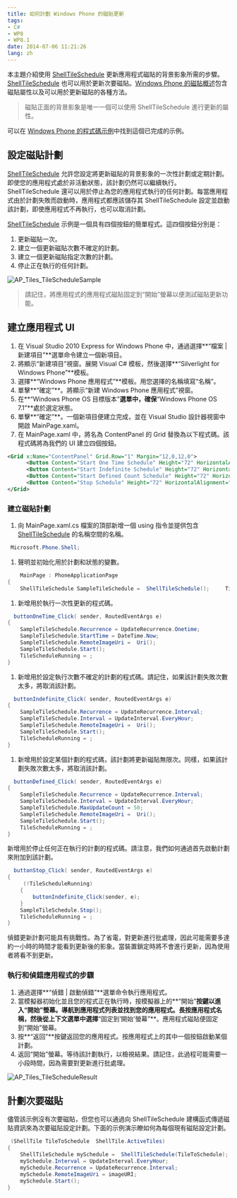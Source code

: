 ```yaml
---
title: 如何計劃 Windows Phone 的磁貼更新
tags:
- C#
- WP8
- WP8.1
date: 2014-07-06 11:21:26
lang: zh
---
```


本主題介紹使用 [ShellTileSchedule](http://msdn.microsoft.com/zh-cn/library/microsoft.phone.shell.shelltileschedule.aspx) 更新應用程式磁貼的背景影象所需的步驟。[ShellTileSchedule](http://msdn.microsoft.com/zh-cn/library/microsoft.phone.shell.shelltileschedule.aspx) 也可以用於更新次要磁貼。[Windows Phone 的磁貼概述](http://msdn.microsoft.com/zh-cn/library/hh202948.aspx)包含磁貼屬性以及可以用於更新磁貼的各種方法。

> 磁貼正面的背景影象是唯一一個可以使用 ShellTileSchedule 進行更新的屬性。

可以在 [Windows Phone 的程式碼示例](http://msdn.microsoft.com/zhcn/library/ff431744.aspx)中找到這個已完成的示例。

<!--more-->
## 設定磁貼計劃

[ShellTileSchedule](http://msdn.microsoft.com/zh-cn/library/microsoft.phone.shell.shelltileschedule.aspx) 允許您設定將更新磁貼的背景影象的一次性計劃或定期計劃。即使您的應用程式處於非活動狀態，該計劃仍然可以繼續執行。ShellTileSchedule 還可以用於停止為您的應用程式執行的任何計劃。每當應用程式由於計劃失敗而啟動時，應用程式都應該儲存其 ShellTileSchedule 設定並啟動該計劃，即使應用程式不再執行，也可以取消計劃。

[ShellTileSchedule](http://msdn.microsoft.com/zh-cn/library/microsoft.phone.shell.shelltileschedule.aspx) 示例是一個具有四個按鈕的簡單程式。這四個按鈕分別是：

1.  更新磁貼一次。
2.  建立一個更新磁貼次數不確定的計劃。
3.  建立一個更新磁貼指定次數的計劃。
4.  停止正在執行的任何計劃。

![AP_Tiles_TileScheduleSample](https://cdn.patrickwu.space/posts/dev/wp/IC505451.jpg)
      
> 請記住，將應用程式的應用程式磁貼固定到“開始”螢幕以便測試磁貼更新功能。


## 建立應用程式 UI

1.  在 Visual Studio 2010 Express for Windows Phone 中，通過選擇**“檔案 | 新建項目”**選單命令建立一個新項目。
2.  將顯示“新建項目”視窗。展開 Visual C# 模板，然後選擇**“Silverlight for Windows Phone”**模板。
3.  選擇**“Windows Phone 應用程式”**模板。用您選擇的名稱填寫“名稱”。
4.  單擊**“確定”**。將顯示“新建 Windows Phone 應用程式”視窗。
5.  在**“Windows Phone OS 目標版本”**選單中，確保**“Windows Phone OS 7.1”**處於選定狀態。
6.  單擊**“確定”**。一個新項目便建立完成，並在 Visual Studio 設計器視窗中開啟 MainPage.xaml。
7.  在 MainPage.xaml 中，將名為 ContentPanel 的 Grid 替換為以下程式碼。該程式碼將為我們的 UI 建立四個按鈕。

```xml
<Grid x:Name="ContentPanel" Grid.Row="1" Margin="12,0,12,0">
      <Button Content="Start One Time Schedule" Height="72" HorizontalAlignment="Center" Margin="38,42,38,0" Name="buttonOneTime" VerticalAlignment="Top" Width="400" Click="buttonOneTime_Click" />
      <Button Content="Start Indefinite Schedule" Height="72" HorizontalAlignment="Center"  Margin="38,120,38,0" Name="buttonIndefinite" VerticalAlignment="Top" Width="400" Click="buttonIndefinite_Click" />
      <Button Content="Start Defined Count Schedule" Height="72" HorizontalAlignment="Center"  Margin="38,198,38,0" Name="buttonDefined" VerticalAlignment="Top" Width="400"  Click="buttonDefined_Click"/>
      <Button Content="Stop Schedule" Height="72" HorizontalAlignment="Center" Margin="38,276,38,0" Name="buttonStop" VerticalAlignment="Top" Width="400" Click="buttonStop_Click" />
</Grid>
```

### 建立磁貼計劃


1.  向 MainPage.xaml.cs 檔案的頂部新增一個 using 指令並提供包含 [ShellTileSchedule]( http://msdn.microsoft.com/zh-cn/library/microsoft.phone.shell.shelltileschedule.aspx) 的名稱空間的名稱。

```csharp
 Microsoft.Phone.Shell;
```

1.  聲明並初始化用於計劃和狀態的變數。


```csharp
    MainPage : PhoneApplicationPage
{
    ShellTileSchedule SampleTileSchedule =  ShellTileSchedule();     TileScheduleRunning = ;
```

1.  新增用於執行一次性更新的程式碼。

```csharp
  buttonOneTime_Click( sender, RoutedEventArgs e)
{    
    SampleTileSchedule.Recurrence = UpdateRecurrence.Onetime;    
    SampleTileSchedule.StartTime = DateTime.Now;
    SampleTileSchedule.RemoteImageUri =  Uri();
    SampleTileSchedule.Start();
    TileScheduleRunning = ;
}
```
1.  新增用於設定執行次數不確定的計劃的程式碼。請記住，如果該計劃失敗次數太多，將取消該計劃。

```csharp
  buttonIndefinite_Click( sender, RoutedEventArgs e)
{    
    SampleTileSchedule.Recurrence = UpdateRecurrence.Interval;    
    SampleTileSchedule.Interval = UpdateInterval.EveryHour;
    SampleTileSchedule.RemoteImageUri =  Uri();
    SampleTileSchedule.Start();
    TileScheduleRunning = ;
}
```

1.  新增用於設定某個計劃的程式碼，該計劃將更新磁貼無限次。同樣，如果該計劃失敗次數太多，將取消該計劃。

```csharp
  buttonDefined_Click( sender, RoutedEventArgs e)
{    
    SampleTileSchedule.Recurrence = UpdateRecurrence.Interval;    
    SampleTileSchedule.Interval = UpdateInterval.EveryHour;    
    SampleTileSchedule.MaxUpdateCount = 50;
    SampleTileSchedule.RemoteImageUri =  Uri();
    SampleTileSchedule.Start();
    TileScheduleRunning = ;
}
```

新增用於停止任何正在執行的計劃的程式碼。請注意，我們如何通過首先啟動計劃來附加到該計劃。

```csharp
  buttonStop_Click( sender, RoutedEventArgs e)
{    
     (!TileScheduleRunning)
    {
        buttonIndefinite_Click(sender, e);
    }
    SampleTileSchedule.Stop();
    TileScheduleRunning = ;
}
```

偵錯更新計劃可能具有挑戰性。為了省電，對更新進行批處理，因此可能需要多達約一小時的時間才能看到更新後的影象。當裝置鎖定時將不會進行更新，因為使用者將看不到更新。

### 執行和偵錯應用程式的步驟



1.  通過選擇**“偵錯 | 啟動偵錯”**選單命令執行應用程式。
2.  當模擬器初始化並且您的程式正在執行時，按模擬器上的**“開始”**按鍵以進入“開始”螢幕。導航到應用程式列表並找到您的應用程式。長按應用程式名稱，然後從上下文選單中選擇**“固定到‘開始'螢幕”**。應用程式磁貼便固定到“開始”螢幕。
3.  按**“返回”**按鍵返回您的應用程式。按應用程式上的其中一個按鈕啟動某個計劃。
4.  返回“開始”螢幕。等待該計劃執行，以檢視結果。請記住，此過程可能需要一小段時間，因為需要對更新進行批處理。

![AP_Tiles_TileScheduleResult](https://cdn.patrickwu.space/posts/dev/wp/IC505452.jpg)

## 計劃次要磁貼

儘管該示例沒有次要磁貼，但您也可以通過向 ShellTileSchedule 建構函式傳遞磁貼資訊來為次要磁貼設定計劃。下面的示例演示瞭如何為每個現有磁貼設定計劃。

```csharp
 (ShellTile TileToSchedule  ShellTile.ActiveTiles)
{
    ShellTileSchedule mySchedule =  ShellTileSchedule(TileToSchedule);
    mySchedule.Interval = UpdateInterval.EveryHour;
    mySchedule.Recurrence = UpdateRecurrence.Interval;
    mySchedule.RemoteImageUri = imageURI;
    mySchedule.Start();
}
```
